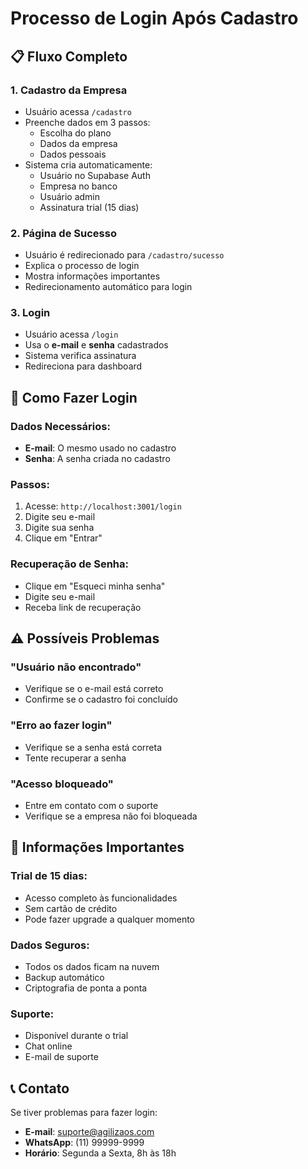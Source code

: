 # Processo de Login Após Cadastro

## 📋 **Fluxo Completo**

### 1. **Cadastro da Empresa**
- Usuário acessa `/cadastro`
- Preenche dados em 3 passos:
  - Escolha do plano
  - Dados da empresa
  - Dados pessoais
- Sistema cria automaticamente:
  - Usuário no Supabase Auth
  - Empresa no banco
  - Usuário admin
  - Assinatura trial (15 dias)

### 2. **Página de Sucesso**
- Usuário é redirecionado para `/cadastro/sucesso`
- Explica o processo de login
- Mostra informações importantes
- Redirecionamento automático para login

### 3. **Login**
- Usuário acessa `/login`
- Usa o **e-mail** e **senha** cadastrados
- Sistema verifica assinatura
- Redireciona para dashboard

## 🔐 **Como Fazer Login**

### **Dados Necessários:**
- **E-mail**: O mesmo usado no cadastro
- **Senha**: A senha criada no cadastro

### **Passos:**
1. Acesse: `http://localhost:3001/login`
2. Digite seu e-mail
3. Digite sua senha
4. Clique em "Entrar"

### **Recuperação de Senha:**
- Clique em "Esqueci minha senha"
- Digite seu e-mail
- Receba link de recuperação

## ⚠️ **Possíveis Problemas**

### **"Usuário não encontrado"**
- Verifique se o e-mail está correto
- Confirme se o cadastro foi concluído

### **"Erro ao fazer login"**
- Verifique se a senha está correta
- Tente recuperar a senha

### **"Acesso bloqueado"**
- Entre em contato com o suporte
- Verifique se a empresa não foi bloqueada

## 🎯 **Informações Importantes**

### **Trial de 15 dias:**
- Acesso completo às funcionalidades
- Sem cartão de crédito
- Pode fazer upgrade a qualquer momento

### **Dados Seguros:**
- Todos os dados ficam na nuvem
- Backup automático
- Criptografia de ponta a ponta

### **Suporte:**
- Disponível durante o trial
- Chat online
- E-mail de suporte

## 📞 **Contato**

Se tiver problemas para fazer login:
- **E-mail**: suporte@agilizaos.com
- **WhatsApp**: (11) 99999-9999
- **Horário**: Segunda a Sexta, 8h às 18h 